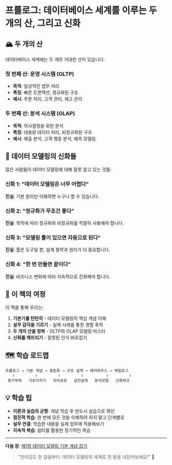 # 프롤로그: 데이터베이스 세계를 이루는 두 개의 산, 그리고 신화

## 🏔️ 두 개의 산

데이터베이스 세계에는 두 개의 거대한 산이 있습니다.

### 첫 번째 산: 운영 시스템 (OLTP)
- **목적**: 일상적인 업무 처리
- **특징**: 빠른 트랜잭션, 정규화된 구조
- **예시**: 주문 처리, 고객 관리, 재고 관리

### 두 번째 산: 분석 시스템 (OLAP)
- **목적**: 의사결정을 위한 분석
- **특징**: 대용량 데이터 처리, 비정규화된 구조
- **예시**: 매출 분석, 고객 행동 분석, 예측 모델링

## 🌟 데이터 모델링의 신화들

많은 사람들이 데이터 모델링에 대해 잘못 알고 있는 것들:

### 신화 1: "데이터 모델링은 너무 어렵다"
**진실**: 기본 원리만 이해하면 누구나 할 수 있습니다.

### 신화 2: "정규화가 무조건 좋다"
**진실**: 목적에 따라 정규화와 비정규화를 적절히 사용해야 합니다.

### 신화 3: "모델링 툴이 있으면 자동으로 된다"
**진실**: 툴은 도구일 뿐, 설계 철학과 원리가 더 중요합니다.

### 신화 4: "한 번 만들면 끝이다"
**진실**: 비즈니스 변화에 따라 지속적으로 진화해야 합니다.

## 🎯 이 책의 여정

이 책을 통해 우리는:

1. **기본기를 탄탄히** - 데이터 모델링의 핵심 개념 이해
2. **실무 감각을 기르기** - 실제 사례를 통한 경험 축적
3. **두 개의 산을 정복** - OLTP와 OLAP 모델링 마스터
4. **신화를 깨뜨리기** - 잘못된 인식 바로잡기

## 🗺️ 학습 로드맵

```
프롤로그 → 기본 개념 → 표준화 → 구조 설계 → 웨어하우스 → 에필로그
   ↓         ↓         ↓         ↓          ↓         ↓
 동기부여   기초다지기   의미공유   실전설계   분석모델   신화파괴
```

## 💡 학습 팁

- **이론과 실습의 균형**: 개념 학습 후 반드시 실습으로 확인
- **점진적 학습**: 한 번에 모든 것을 이해하려 하지 말고 단계별로
- **실무 연결**: 학습한 내용을 실제 업무에 적용해보기
- **지속적 복습**: 쉼터를 활용한 정기적인 복습

---

**다음 장**: [제1장 데이터 모델링 기본 개념 잡기](./chapter01/01-what-is-data-modeling.md)

> "천리길도 한 걸음부터. 데이터 모델링의 세계로 첫 발을 내딛어보세요!" 🚀